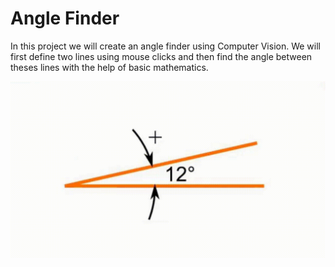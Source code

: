 # Angle Finder


In this project we will create an angle finder using Computer Vision. We will first define two lines using mouse clicks and then find the angle between theses lines with the help of basic mathematics.

![](https://github.com/Anton247/Angle-Finder/blob/main/image%20for%20MD/AngleFinder.gif?raw=true)
